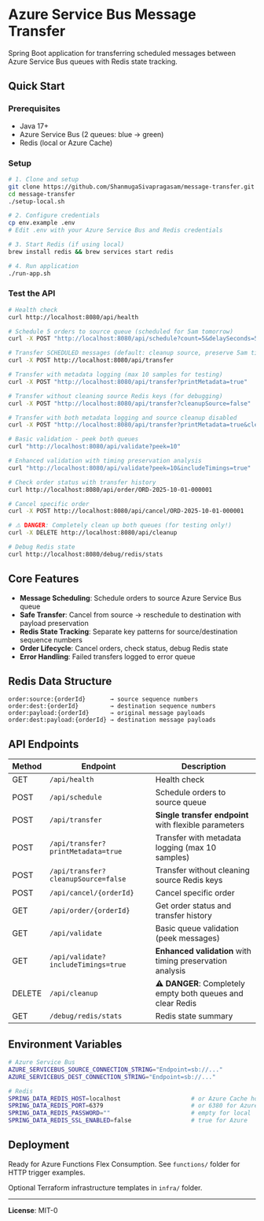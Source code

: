 # Azure Service Bus Message Transfer

Spring Boot application for transferring scheduled messages between Azure Service Bus queues with Redis state tracking.

## Quick Start

### Prerequisites
- Java 17+
- Azure Service Bus (2 queues: blue → green)
- Redis (local or Azure Cache)

### Setup
```bash
# 1. Clone and setup
git clone https://github.com/ShanmugaSivapragasam/message-transfer.git
cd message-transfer
./setup-local.sh

# 2. Configure credentials
cp env.example .env
# Edit .env with your Azure Service Bus and Redis credentials

# 3. Start Redis (if using local)
brew install redis && brew services start redis

# 4. Run application
./run-app.sh
```

### Test the API
```bash
# Health check
curl http://localhost:8080/api/health

# Schedule 5 orders to source queue (scheduled for 5am tomorrow)
curl -X POST "http://localhost:8080/api/schedule?count=5&delaySeconds=54000"

# Transfer SCHEDULED messages (default: cleanup source, preserve 5am timing)
curl -X POST http://localhost:8080/api/transfer

# Transfer with metadata logging (max 10 samples for testing)
curl -X POST "http://localhost:8080/api/transfer?printMetadata=true"

# Transfer without cleaning source Redis keys (for debugging)
curl -X POST "http://localhost:8080/api/transfer?cleanupSource=false"

# Transfer with both metadata logging and source cleanup disabled
curl -X POST "http://localhost:8080/api/transfer?printMetadata=true&cleanupSource=false"

# Basic validation - peek both queues
curl "http://localhost:8080/api/validate?peek=10"

# Enhanced validation with timing preservation analysis
curl "http://localhost:8080/api/validate?peek=10&includeTimings=true"

# Check order status with transfer history
curl http://localhost:8080/api/order/ORD-2025-10-01-000001

# Cancel specific order
curl -X POST http://localhost:8080/api/cancel/ORD-2025-10-01-000001

# ⚠️ DANGER: Completely clean up both queues (for testing only!)
curl -X DELETE http://localhost:8080/api/cleanup

# Debug Redis state
curl http://localhost:8080/debug/redis/stats
```

## Core Features

- **Message Scheduling**: Schedule orders to source Azure Service Bus queue
- **Safe Transfer**: Cancel from source → reschedule to destination with payload preservation  
- **Redis State Tracking**: Separate key patterns for source/destination sequence numbers
- **Order Lifecycle**: Cancel orders, check status, debug Redis state
- **Error Handling**: Failed transfers logged to error queue

## Redis Data Structure
```
order:source:{orderId}       → source sequence numbers
order:dest:{orderId}         → destination sequence numbers  
order:payload:{orderId}      → original message payloads
order:dest:payload:{orderId} → destination message payloads
```

## API Endpoints

| Method | Endpoint | Description |
|--------|----------|-------------|
| GET | `/api/health` | Health check |
| POST | `/api/schedule` | Schedule orders to source queue |
| POST | `/api/transfer` | **Single transfer endpoint** with flexible parameters |
| POST | `/api/transfer?printMetadata=true` | Transfer with metadata logging (max 10 samples) |
| POST | `/api/transfer?cleanupSource=false` | Transfer without cleaning source Redis keys |
| POST | `/api/cancel/{orderId}` | Cancel specific order |
| GET | `/api/order/{orderId}` | Get order status and transfer history |
| GET | `/api/validate` | Basic queue validation (peek messages) |
| GET | `/api/validate?includeTimings=true` | **Enhanced validation** with timing preservation analysis |
| DELETE | `/api/cleanup` | **⚠️ DANGER**: Completely empty both queues and clear Redis |
| GET | `/debug/redis/stats` | Redis state summary |

## Environment Variables

```bash
# Azure Service Bus
AZURE_SERVICEBUS_SOURCE_CONNECTION_STRING="Endpoint=sb://..."
AZURE_SERVICEBUS_DEST_CONNECTION_STRING="Endpoint=sb://..."

# Redis
SPRING_DATA_REDIS_HOST=localhost                    # or Azure Cache host
SPRING_DATA_REDIS_PORT=6379                         # or 6380 for Azure
SPRING_DATA_REDIS_PASSWORD=""                       # empty for local
SPRING_DATA_REDIS_SSL_ENABLED=false                 # true for Azure
```

## Deployment

Ready for Azure Functions Flex Consumption. See `functions/` folder for HTTP trigger examples.

Optional Terraform infrastructure templates in `infra/` folder.

---

**License**: MIT-0
